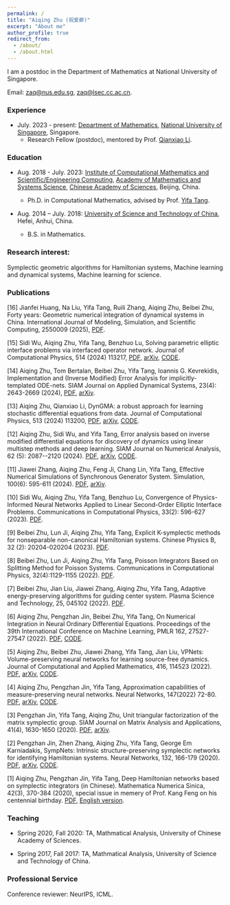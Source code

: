 ```yaml
---
permalink: /
title: "Aiqing Zhu (祝爱卿)"
excerpt: "About me"
author_profile: true
redirect_from: 
  - /about/
  - /about.html
---
```


I am a postdoc in the Department of Mathematics at National University of Singapore.

Email:  zaq@nus.edu.sg, zaq@lsec.cc.ac.cn.

### Experience
  - July. 2023 - present: [Department of Mathematics](https://www.math.nus.edu.sg/), [National University of Singapore](https://www.nus.edu.sg/), Singapore.
    - Research Fellow (postdoc), mentored by Prof. [Qianxiao Li](https://blog.nus.edu.sg/qianxiaoli/).

### Education
  - Aug. 2018 - July. 2023: [Institute of Computational Mathematics and Scientific/Engineering Computing](http://www.cc.ac.cn/), [Academy of Mathematics and Systems Science](http://www.amss.cas.cn/), [Chinese Academy of Sciences](http://www.cas.ac.cn/), Beijing, China.
    - Ph.D. in Computational Mathematics, advised by Prof. [Yifa Tang](https://icmsec.cc.ac.cn/article/5/26.html?zy=26&language=cn).
  
  - Aug. 2014 – July. 2018: [University of Science and Technology of China](https://www.ustc.edu.cn/), Hefei, Anhui, China.
    - B.S. in Mathematics.
  
### Research interest: 
Symplectic geometric algorithms for Hamiltonian systems, Machine learning and dynamical systems, Machine learning for science.


### Publications
[16] Jianfei Huang, Na Liu, Yifa Tang, Ruili Zhang, Aiqing Zhu, Beibei Zhu, Forty years: Geometric numerical integration of dynamical systems in China. International Journal of Modeling, Simulation, and Scientific Computing, 2550009 (2025), [PDF](https://doi.org/10.1142/S1793962325500096).

[15] Sidi Wu, Aiqing Zhu, Yifa Tang, Benzhuo Lu, Solving parametric elliptic interface problems via interfaced operator network. Journal of Computational Physics, 514 (2024) 113217, [PDF](https://doi.org/10.1016/j.jcp.2024.113217), [arXiv](https://arxiv.org/abs/2308.14537), [CODE]( https://github.com/bzlu-Group/IONet).

[14] Aiqing Zhu, Tom Bertalan, Beibei Zhu, Yifa Tang, Ioannis G. Kevrekidis, Implementation and (Inverse Modified) Error Analysis for implicitly-templated ODE-nets. SIAM Journal on Applied Dynamical Systems, 23(4): 2643-2669 (2024),	[PDF](https://doi.org/10.1137/23M1564596), [arXiv](https://arxiv.org/abs/2303.17824).

[13] Aiqing Zhu, Qianxiao Li, DynGMA: a robust approach for learning stochastic differential equations from data. Journal of Computational Physics, 513 (2024) 113200, [PDF](https://doi.org/10.1016/j.jcp.2024.113200), [arXiv](https://arxiv.org/abs/2402.14475), [CODE](https://github.com/Aiqing-Zhu/DynGMA).

[12] Aiqing Zhu, Sidi Wu, and Yifa Tang, Error analysis based on inverse modified differential equations for discovery of dynamics using linear multistep methods and deep learning. SIAM Journal on Numerical Analysis, 62 (5): 2087--2120 (2024). [PDF](https://doi.org/10.1137/22M152373X), [arXiv](https://arxiv.org/abs/2209.12123), [CODE](https://github.com/Aiqing-Zhu/IMDE-LMM).

[11] Jiawei Zhang, Aiqing Zhu, Feng Ji, Chang Lin, Yifa Tang, Effective Numerical Simulations of Synchronous Generator System. Simulation, 100(6): 595-611 (2024). [PDF](https://journals.sagepub.com/doi/abs/10.1177/00375497241231986), [arXiv](https://arxiv.org/abs/2304.10882).

[10] Sidi Wu, Aiqing Zhu, Yifa Tang, Benzhuo Lu, Convergence of Physics-Informed Neural Networks Applied to Linear Second-Order Elliptic Interface Problems. Communications in Computational Physics, 33(2): 596-627 (2023). [PDF](http://www.global-sci.com/intro/article_detail/cicp/21501.html).

[9] Beibei Zhu, Lun Ji, Aiqing Zhu, Yifa Tang, Explicit K-symplectic methods for nonseparable non-canonical Hamiltonian systems. Chinese Physics B, 32 (2): 20204-020204 (2023). [PDF](https://iopscience.iop.org/article/10.1088/1674-1056/aca9c8).

[8] Beibei Zhu, Lun Ji, Aiqing Zhu, Yifa Tang, Poisson Integrators Based on Splitting Method for Poisson Systems. Communications in Computational Physics, 32(4):1129-1155 (2022). [PDF](https://doi.org/10.4208/cicp.OA-2022-0144).

[7] Beibei Zhu, Jian Liu, Jiawei Zhang, Aiqing Zhu, Yifa Tang, Adaptive energy-preserving algorithms for guiding center system. Plasma Science and Technology, 25, 045102 (2022). [PDF](https://doi.org/10.1088/2058-6272/ac9c4a).

[6] Aiqing Zhu, Pengzhan Jin, Beibei Zhu, Yifa Tang, On Numerical Integration in Neural Ordinary Differential Equations. Proceedings of the 39th International Conference on Machine Learning, PMLR 162, 27527-27547 (2022). [PDF](https://proceedings.mlr.press/v162/zhu22f.html), [CODE](https://github.com/Aiqing-Zhu/IMDE).

[5] Aiqing Zhu, Beibei Zhu, Jiawei Zhang, Yifa Tang, Jian Liu, VPNets: Volume-preserving neural networks for learning source-free dynamics. Journal of Computational and Applied Mathematics, 416, 114523 (2022). [PDF](https://doi.org/10.1016/j.cam.2022.114523), [arXiv](https://arxiv.org/abs/2204.13843), [CODE](https://github.com/Aiqing-Zhu/VPNets).

[4] Aiqing Zhu, Pengzhan Jin, Yifa Tang, Approximation capabilities of measure-preserving neural networks. Neural Networks, 147(2022) 72-80. [PDF](https://doi.org/10.1016/j.neunet.2021.12.007), [arXiv](https://arxiv.org/abs/2106.10911), [CODE](https://github.com/Aiqing-Zhu/Measure-preserving-neural-networks).

[3] Pengzhan Jin, Yifa Tang, Aiqing Zhu, Unit triangular factorization of the matrix symplectic group. SIAM Journal on Matrix Analysis and Applications, 41(4), 1630-1650 (2020). [PDF](https://doi.org/10.1137/19M1308839), [arXiv](https://arxiv.org/abs/1912.10926).

[2] Pengzhan Jin, Zhen Zhang, Aiqing Zhu, Yifa Tang, George Em Karniadakis, SympNets: Intrinsic structure-preserving symplectic networks for identifying Hamiltonian systems. Neural Networks, 132, 166-179 (2020). [PDF](https://doi.org/10.1016/j.neunet.2020.08.017), [arXiv](https://arxiv.org/abs/2001.03750), [CODE](https://github.com/jpzxshi/sympnets).

[1] Aiqing Zhu, Pengzhan Jin, Yifa Tang, Deep Hamiltonian networks based on symplectic integrators (in Chinese). Mathematica Numerica Sinica, 42(3), 370-384 (2020), special issue in memery of Prof. Kang Feng on his centennial birthday. [PDF](https://doi.org/10.12286/jssx.2020.3.370), [English version](https://arxiv.org/abs/2004.13830).



### Teaching

- Spring 2020, Fall 2020: TA, Mathmatical Analysis, University of Chinese Academy of Sciences.

- Spring 2017, Fall 2017: TA, Mathmatical Analysis, University of Science and Technology of China.

### Professional Service
Conference reviewer: NeurIPS, ICML.
